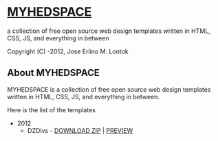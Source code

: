 [MYHEDSPACE](http://www.myhedspace.com) 
============================================================================
a collection of free open source web design templates written in HTML, CSS, JS, and everything in between

Copyright (C) -2012, Jose Erlino M. Lontok

About MYHEDSPACE
-------------------------------------------------------------------------------

MYHEDSPACE is a collection of free open source web design templates written in 
HTML, CSS, JS, and everything in between.

Here is the list of the templates

- 2012
	- DZDivs - [DOWNLOAD ZIP](http://link) | [PREVIEW](http://link)

